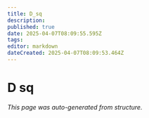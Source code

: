 ```yaml
---
title: D_sq
description: 
published: true
date: 2025-04-07T08:09:55.595Z
tags: 
editor: markdown
dateCreated: 2025-04-07T08:09:53.464Z
---
```


# D sq

*This page was auto-generated from structure.*